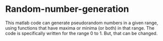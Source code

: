 # Random-number-generation
This matlab code can generate pseudorandom numbers in a given range, using functions that have maxima or minima (or both) in that range. The code is specifically written for the range 0 to 1. But, that can be changed.
